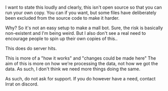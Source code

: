 I want to state this loudly and clearly, this isn't open source so that you can run your own copy.
You can if you want, but some files have deliberately been excluded from the source code to make it harder.

Why? So it's not an easy setup to make a mall bot.
Sure, the risk is basically non-existent and I'm being weird. But I also don't see a real need to encourage people to spin up their own copies of this..

This does do server hits.

This is more of a "how it works" and "changes could be made here"
The aim of this is more on how we're processing the data, not how we got the data.
As such, I don't think we need more things doing the same.

As such, do not ask for support.
If you do however have a need, contact Irrat on discord.